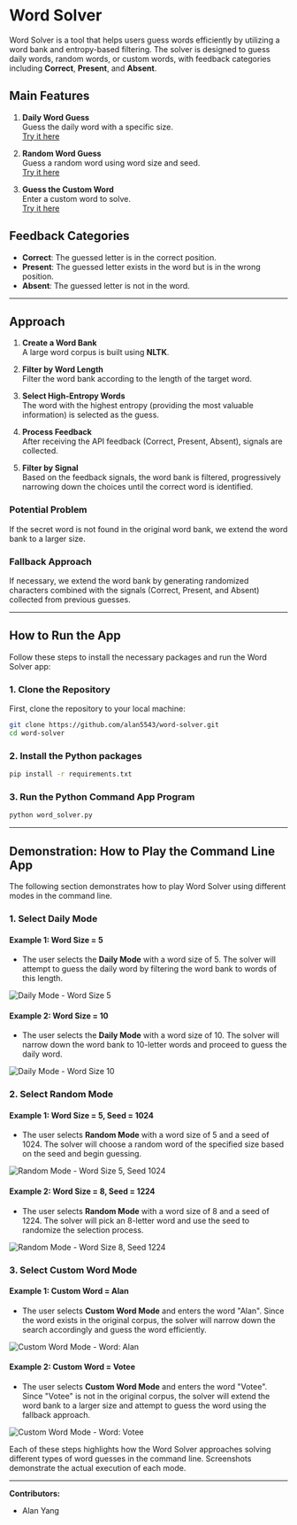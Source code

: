 # Word Solver

Word Solver is a tool that helps users guess words efficiently by utilizing a word bank and entropy-based filtering. The solver is designed to guess daily words, random words, or custom words, with feedback categories including **Correct**, **Present**, and **Absent**.

## Main Features

1. **Daily Word Guess**  
   Guess the daily word with a specific size.  
   [Try it here](https://wordle.votee.dev:8000/daily)

2. **Random Word Guess**  
   Guess a random word using word size and seed.  
   [Try it here](https://wordle.votee.dev:8000/random)

3. **Guess the Custom Word**  
   Enter a custom word to solve.  
   [Try it here](https://wordle.votee.dev:8000/word/{word})




## Feedback Categories

- **Correct**: The guessed letter is in the correct position.
- **Present**: The guessed letter exists in the word but is in the wrong position.
- **Absent**: The guessed letter is not in the word.

---


## Approach

1. **Create a Word Bank**  
   A large word corpus is built using **NLTK**.

2. **Filter by Word Length**  
   Filter the word bank according to the length of the target word.

3. **Select High-Entropy Words**  
   The word with the highest entropy (providing the most valuable information) is selected as the guess.

4. **Process Feedback**  
   After receiving the API feedback (Correct, Present, Absent), signals are collected.

5. **Filter by Signal**  
   Based on the feedback signals, the word bank is filtered, progressively narrowing down the choices until the correct word is identified.

### Potential Problem

If the secret word is not found in the original word bank, we extend the word bank to a larger size.

### Fallback Approach

If necessary, we extend the word bank by generating randomized characters combined with the signals (Correct, Present, and Absent) collected from previous guesses.

---

## How to Run the App

Follow these steps to install the necessary packages and run the Word Solver app:

### 1. Clone the Repository
First, clone the repository to your local machine:
```bash
git clone https://github.com/alan5543/word-solver.git
cd word-solver
```

### 2. Install the Python packages
```bash
pip install -r requirements.txt
```


### 3. Run the Python Command App Program
```bash
python word_solver.py
```

---

## Demonstration: How to Play the Command Line App

The following section demonstrates how to play Word Solver using different modes in the command line.

### 1. Select Daily Mode

#### Example 1: Word Size = 5
- The user selects the **Daily Mode** with a word size of 5. The solver will attempt to guess the daily word by filtering the word bank to words of this length.
  
![Daily Mode - Word Size 5](photo/a.png)

#### Example 2: Word Size = 10
- The user selects the **Daily Mode** with a word size of 10. The solver will narrow down the word bank to 10-letter words and proceed to guess the daily word.
  
![Daily Mode - Word Size 10](photo/b.png)

### 2. Select Random Mode

#### Example 1: Word Size = 5, Seed = 1024
- The user selects **Random Mode** with a word size of 5 and a seed of 1024. The solver will choose a random word of the specified size based on the seed and begin guessing.

![Random Mode - Word Size 5, Seed 1024](photo/c.png)

#### Example 2: Word Size = 8, Seed = 1224
- The user selects **Random Mode** with a word size of 8 and a seed of 1224. The solver will pick an 8-letter word and use the seed to randomize the selection process.

![Random Mode - Word Size 8, Seed 1224](photo/d.png)

### 3. Select Custom Word Mode

#### Example 1: Custom Word = Alan
- The user selects **Custom Word Mode** and enters the word "Alan". Since the word exists in the original corpus, the solver will narrow down the search accordingly and guess the word efficiently.

![Custom Word Mode - Word: Alan](photo/e.png)

#### Example 2: Custom Word = Votee
- The user selects **Custom Word Mode** and enters the word "Votee". Since "Votee" is not in the original corpus, the solver will extend the word bank to a larger size and attempt to guess the word using the fallback approach.

![Custom Word Mode - Word: Votee](photo/f.png)

Each of these steps highlights how the Word Solver approaches solving different types of word guesses in the command line. Screenshots demonstrate the actual execution of each mode.


---

**Contributors:**  
- Alan Yang
